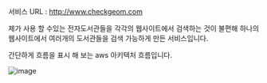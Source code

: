 서비스 URL : http://www.checkgeom.com


<p>제가 사용 할 수있는 전자도서관들을 각각의 웹사이트에서 검색하는 것이 불편해 하나의 웹사이트에서 
여러개의 도서관들을 검색 가능하게 만든 서비스입니다.
</p>
  






<p> 간단하게 흐름을 표시 해 보는 aws 아키텍처 흐름입니다. </p>

![image](https://github.com/user-attachments/assets/cdc2aac3-540f-4dae-ae58-af76af5a8335)


